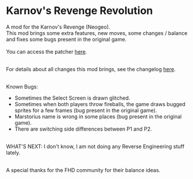 # Karnov's Revenge Revolution
A mod for the Karnov's Revenge (Neogeo).
<br/>
This mod brings some extra features, new moves, some changes / balance and fixes some bugs present in the original game.
<br/><br/>
You can access the patcher [here](https://gamehackfan.github.io/karnovre/).
<br/><br/>

For details about all changes this mod brings, see the changelog [here](https://github.com/GameHackFan/karnovre/blob/main/changelog).
<br/><br/>

Known Bugs:
- Sometimes the Select Screen is drawn glitched.
- Sometimes when both players throw fireballs, the game draws bugged sprites for a few frames (bug present in the original game).
- Marstorius name is wrong in some places (bug present in the original game).
- There are switching side differences between P1 and P2.
<br/><br/>


WHAT'S NEXT: I don't know, I am not doing any Reverse Engineering stuff lately.
<br/><br/>

A special thanks for the FHD community for their balance ideas.
